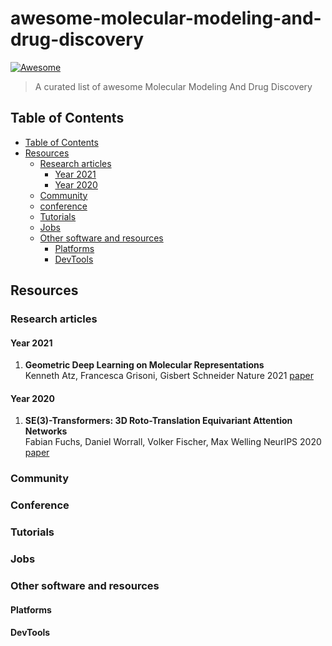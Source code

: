# awesome-molecular-modeling-and-drug-discovery
[![Awesome](https://cdn.combinatronics.com/sindresorhus/awesome/d7305f38d29fed78fa85652e3a63e154dd8e8829/media/badge.svg)](https://github.com/sindresorhus/awesome)

> A curated list of awesome Molecular Modeling And Drug Discovery
## Table of Contents
<!-- TOC depthFrom:2 depthTo:6 withLinks:1 updateOnSave:1 orderedList:0 -->

- [Table of Contents](#table-of-contents)
- [Resources](#resources)
	- [Research articles](#research-articles)
		- [Year 2021](#year-2021)
		- [Year 2020](#year-2020)
	- [Community](#community)
	- [conference](#conference)
	- [Tutorials](#tutorials)
	- [Jobs](#jobs)
	- [Other software and resources](#other-software-and-resources)
		- [Platforms](#platforms)
		- [DevTools](#devtools)

<!-- /TOC -->
## Resources 

### Research articles

#### Year 2021
1. **Geometric Deep Learning on Molecular Representations**  
Kenneth Atz, Francesca Grisoni, Gisbert Schneider Nature 2021 [paper](https://www.nature.com/articles/s42256-021-00418-8)

#### Year 2020
1. **SE(3)-Transformers: 3D Roto-Translation Equivariant Attention Networks**  
Fabian Fuchs, Daniel Worrall, Volker Fischer, Max Welling NeurIPS 2020 [paper](https://proceedings.neurips.cc//paper/2020/hash/15231a7ce4ba789d13b722cc5c955834-Abstract.html)

### Community

### Conference

### Tutorials

### Jobs

### Other software and resources

#### Platforms

#### DevTools

